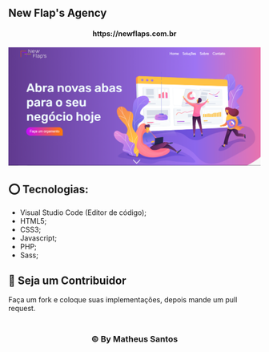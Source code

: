 ## New Flap's Agency

<h4 align="center">
https://newflaps.com.br
</h4>

![Resultado](./imagens/show.png)


## ⭕ Tecnologias:
- Visual Studio Code (Editor de código);
- HTML5;
- CSS3;
- Javascript;
- PHP;
- Sass;


## 👊 Seja um Contribuidor<br>
Faça um fork e coloque suas implementações, depois mande um pull request.<br>

<h3 align="center">
<br>© By <strong>Matheus Santos </strong>
</h3>
